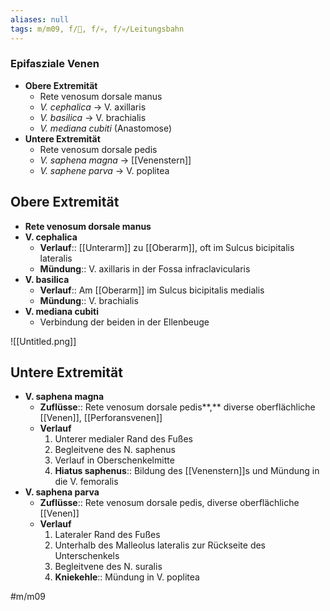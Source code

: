 ```yaml
---
aliases: null
tags: m/m09, f/🧴, f/💀, f/💀/Leitungsbahn
---
```

### Epifasziale Venen
- **Obere Extremität**
	- Rete venosum dorsale manus
	- *V. cephalica* → V. axillaris
	- *V. basilica* → V. brachialis
	- *V. mediana cubiti* (Anastomose)
- **Untere Extremität**
	- Rete venosum dorsale pedis
	- *V. saphena magna* → [[Venenstern]]
	- *V. saphene parva* → V. poplitea

## Obere Extremität

- **Rete venosum dorsale manus**
- **V. cephalica**
    - **Verlauf**:: [[Unterarm]] zu [[Oberarm]], oft im Sulcus bicipitalis lateralis
    - **Mündung**:: V. axillaris in der Fossa infraclavicularis
- **V. basilica**
    - **Verlauf**:: Am [[Oberarm]] im Sulcus bicipitalis medialis
    - **Mündung**:: V. brachialis
- **V. mediana cubiti**
    - Verbindung der beiden in der Ellenbeuge

![[Untitled.png]]

## Untere Extremität

- **V. saphena magna**
    - **Zuflüsse**:: Rete venosum dorsale pedis**,** diverse oberflächliche [[Venen]], [[Perforansvenen]]
    - **Verlauf**
        1. Unterer medialer Rand des Fußes
        2. Begleitvene des N. saphenus
        3. Verlauf in Oberschenkelmitte
        4. **Hiatus saphenus**:: Bildung des [[Venenstern]]s und Mündung in die V. femoralis
- **V. saphena parva**
    - **Zuflüsse**:: Rete venosum dorsale pedis, diverse oberflächliche [[Venen]]
    - **Verlauf**
        1. Lateraler Rand des Fußes
        2. Unterhalb des Malleolus lateralis zur Rückseite des Unterschenkels
        3. Begleitvene des N. suralis
        4. **Kniekehle**:: Mündung in V. poplitea

#m/m09